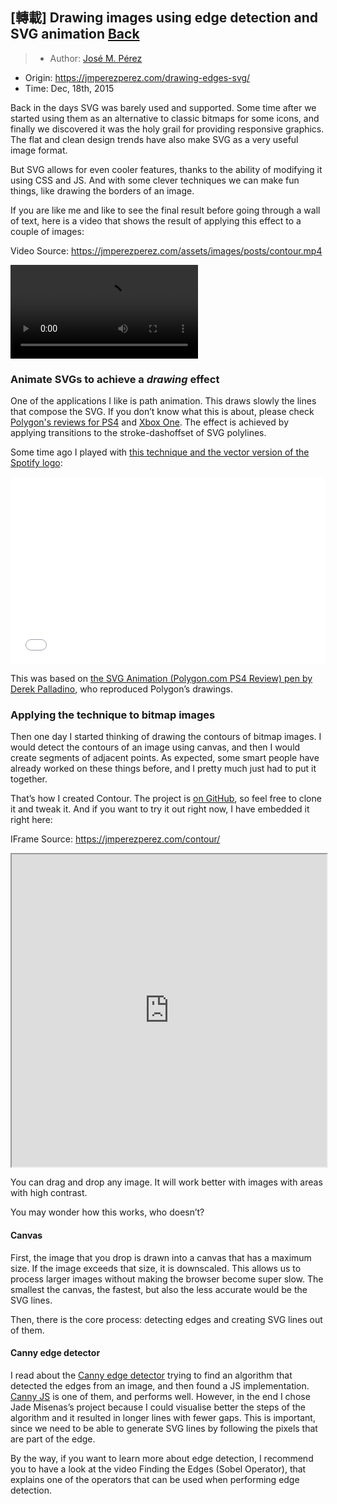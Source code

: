 ## [轉載] Drawing images using edge detection and SVG animation [Back](./../post.md)

> - Author: [José M. Pérez](https://jmperezperez.com/about-me/)
- Origin: https://jmperezperez.com/drawing-edges-svg/
- Time: Dec, 18th, 2015

Back in the days SVG was barely used and supported. Some time after we started using them as an alternative to classic bitmaps for some icons, and finally we discovered it was the holy grail for providing responsive graphics. The flat and clean design trends have also make SVG as a very useful image format.

But SVG allows for even cooler features, thanks to the ability of modifying it using CSS and JS. And with some clever techniques we can make fun things, like drawing the borders of an image.

If you are like me and like to see the final result before going through a wall of text, here is a video that shows the result of applying this effect to a couple of images:

Video Source: https://jmperezperez.com/assets/images/posts/contour.mp4

<video controls="" style="max-width:100%">
  <source src="https://jmperezperez.com/assets/images/posts/contour.mp4" type="video/mp4">
</video>

### Animate SVGs to achieve a ***drawing*** effect

One of the applications I like is path animation. This draws slowly the lines that compose the SVG. If you don’t know what this is about, please check [Polygon's reviews for PS4](http://www.polygon.com/a/ps4-review) and [Xbox One](http://www.polygon.com/a/xbox-one-review). The effect is achieved by applying transitions to the stroke-dashoffset of SVG polylines.

Some time ago I played with [this technique and the vector version of the Spotify logo](https://github.com/JMPerez/spotify-logo-svg-drawing-animation):

<iframe height='300' scrolling='no' src='//codepen.io/jmperez/embed/rxxRRg/?height=300&theme-id=21735&default-tab=html,result&embed-version=2' frameborder='no' allowtransparency='true' allowfullscreen='true' style='width: 100%;'>See the Pen <a href='http://codepen.io/jmperez/pen/rxxRRg/'>Drawing SVGs - Spotify Logo</a> by José Manuel Pérez (<a href='http://codepen.io/jmperez'>@jmperez</a>) on <a href='http://codepen.io'>CodePen</a>.
</iframe>

This was based on [the SVG Animation (Polygon.com PS4 Review) pen by Derek Palladino](http://codepen.io/derekjp/pen/KIGFe/), who reproduced Polygon’s drawings.

### Applying the technique to bitmap images

Then one day I started thinking of drawing the contours of bitmap images. I would detect the contours of an image using canvas, and then I would create segments of adjacent points. As expected, some smart people have already worked on these things before, and I pretty much just had to put it together.

That’s how I created Contour. The project is [on GitHub](https://github.com/JMPerez/contour), so feel free to clone it and tweak it. And if you want to try it out right now, I have embedded it right here:

IFrame Source: https://jmperezperez.com/contour/

<iframe src="https://jmperezperez.com/contour/" width="100%" height="500"></iframe>

You can drag and drop any image. It will work better with images with areas with high contrast.

You may wonder how this works, who doesn’t?

#### Canvas

First, the image that you drop is drawn into a canvas that has a maximum size. If the image exceeds that size, it is downscaled. This allows us to process larger images without making the browser become super slow. The smallest the canvas, the fastest, but also the less accurate would be the SVG lines.

Then, there is the core process: detecting edges and creating SVG lines out of them.

#### Canny edge detector

I read about the [Canny edge detector](https://en.wikipedia.org/wiki/Canny_edge_detector) trying to find an algorithm that detected the edges from an image, and then found a JS implementation. [Canny JS](https://github.com/yuta1984/CannyJS) is one of them, and performs well. However, in the end I chose Jade Misenas’s project because I could visualise better the steps of the algorithm and it resulted in longer lines with fewer gaps. This is important, since we need to be able to generate SVG lines by following the pixels that are part of the edge.

By the way, if you want to learn more about edge detection, I recommend you to have a look at the video Finding the Edges (Sobel Operator), that explains one of the operators that can be used when performing edge detection.
